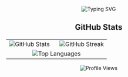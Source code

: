 <p align="center">
  <img src="https://readme-typing-svg.herokuapp.com?font=Fira+Code&size=20&duration=3000&pause=1000&color=000000&center=true&vCenter=true&width=600&lines=Hi%2C+I'm+Joel;Welcome+to+My+GitHub+Profile!" alt="Typing SVG" />
</p>


## <p align="center"> **GitHub Stats**</p>
<div align="center">
  <table>
    <tr>
      <td width="50%">
        <img src="https://github-readme-stats.vercel.app/api?username=wajoel&show_icons=true" alt="GitHub Stats" />
      </td>
      <td width="50%">
        <img src="https://github-readme-streak-stats.herokuapp.com/?user=wajoel" alt="GitHub Streak" />
      </td>
    </tr>
    <tr>
      <td colspan="2" align="center">
        <img src="https://github-readme-stats.vercel.app/api/top-langs/?username=wajoel&layout=compact" alt="Top Languages" />
      </td>
    </tr>
  </table>
</div>

<p align="center">
  <img src="https://komarev.com/ghpvc/?username=wajoel&label=Profile%20Views&color=blue&style=flat" alt="Profile Views" />
</p>
